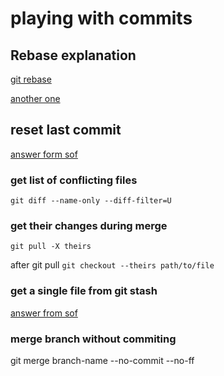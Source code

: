 

# playing with commits

## Rebase explanation

[git rebase](http://gitready.com/advanced/2009/02/10/squashing-commits-with-rebase.html)

[another one](https://www.atlassian.com/git/tutorials/merging-vs-rebasing)

## reset last commit 


[answer form sof](https://stackoverflow.com/questions/927358/how-to-undo-the-last-commits-in-git)

### get list of conflicting files
`git diff --name-only --diff-filter=U`

### get their changes during merge
 `git pull -X theirs`

after git pull 
`git checkout --theirs path/to/file`

### get a single file from git stash

[answer from sof](https://stackoverflow.com/questions/1105253/how-would-i-extract-a-single-file-or-changes-to-a-file-from-a-git-stash)

### merge branch without commiting
git merge branch-name --no-commit --no-ff
